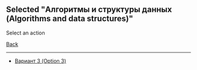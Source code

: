 <h2>Selected "Алгоритмы и структуры данных (Algorithms and data structures)"</h2>
Select an action

[Back](../E2S1C.md)

********************************************************************************
+ [Вариант 3 (Option 3)](3_ВариантАиСД.pdf)